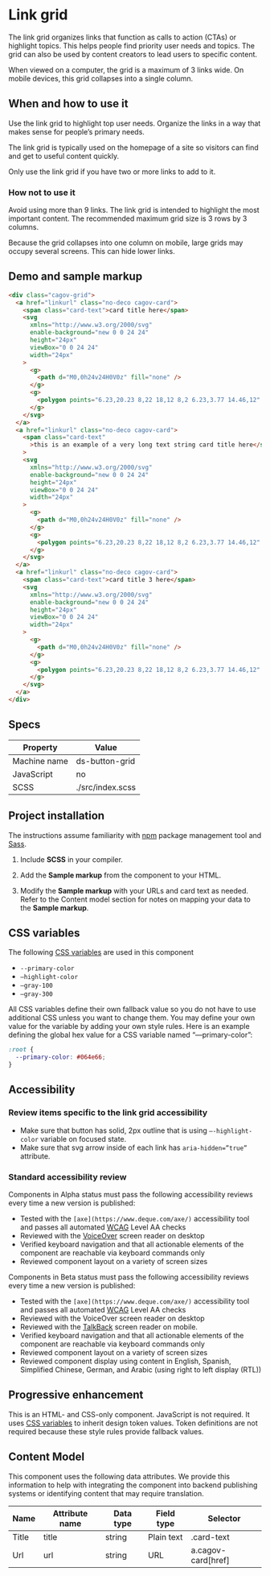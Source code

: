 # Link grid

The link grid organizes links that function as calls to action (CTAs) or highlight topics. This helps people find priority user needs and topics. The grid can also be used by content creators to lead users to specific content.

When viewed on a computer, the grid is a maximum of 3 links wide. On mobile devices, this grid collapses into a single column.

## When and how to use it

Use the link grid to highlight top user needs. Organize the links in a way that makes sense for people’s primary needs.

The link grid is typically used on the homepage of a site so visitors can find and get to useful content quickly.

Only use the link grid if you have two or more links to add to it.

### How not to use it

Avoid using more than 9 links. The link grid is intended to highlight the most important content. The recommended maximum grid size is 3 rows by 3 columns.

Because the grid collapses into one column on mobile, large grids may occupy several screens. This can hide lower links.

## Demo and sample markup

<html-preview>

```html preview
<div class="cagov-grid">
  <a href="linkurl" class="no-deco cagov-card">
    <span class="card-text">card title here</span>
    <svg
      xmlns="http://www.w3.org/2000/svg"
      enable-background="new 0 0 24 24"
      height="24px"
      viewBox="0 0 24 24"
      width="24px"
    >
      <g>
        <path d="M0,0h24v24H0V0z" fill="none" />
      </g>
      <g>
        <polygon points="6.23,20.23 8,22 18,12 8,2 6.23,3.77 14.46,12" />
      </g>
    </svg>
  </a>
  <a href="linkurl" class="no-deco cagov-card">
    <span class="card-text"
      >this is an example of a very long text string card title here</span
    >
    <svg
      xmlns="http://www.w3.org/2000/svg"
      enable-background="new 0 0 24 24"
      height="24px"
      viewBox="0 0 24 24"
      width="24px"
    >
      <g>
        <path d="M0,0h24v24H0V0z" fill="none" />
      </g>
      <g>
        <polygon points="6.23,20.23 8,22 18,12 8,2 6.23,3.77 14.46,12" />
      </g>
    </svg>
  </a>
  <a href="linkurl" class="no-deco cagov-card">
    <span class="card-text">card title 3 here</span>
    <svg
      xmlns="http://www.w3.org/2000/svg"
      enable-background="new 0 0 24 24"
      height="24px"
      viewBox="0 0 24 24"
      width="24px"
    >
      <g>
        <path d="M0,0h24v24H0V0z" fill="none" />
      </g>
      <g>
        <polygon points="6.23,20.23 8,22 18,12 8,2 6.23,3.77 14.46,12" />
      </g>
    </svg>
  </a>
</div>
```

</html-preview>

## Specs

| Property     | Value            |
| ------------ | ---------------- |
| Machine name | ds-button-grid   |
| JavaScript   | no               |
| SCSS         | ./src/index.scss |

## Project installation

The instructions assume familiarity with [npm](https://npmjs.com) package management tool and [Sass](https://sass-lang.com/).

1. Include **SCSS** in your compiler.
2. Add the **Sample markup** from the component to your HTML.

3. Modify the **Sample markup** with your URLs and card text as needed. Refer to the Content model section for notes on mapping your data to the **Sample markup**.

## CSS variables

The following [CSS variables](https://developer.mozilla.org/en-US/docs/Web/CSS/Using_CSS_custom_properties) are used in this component

- `--primary-color`
- `—highlight-color`
- `—gray-100`
- `—gray-300`

All CSS variables define their own fallback value so you do not have to use additional CSS unless you want to change them. You may define your own value for the variable by adding your own style rules. Here is an example defining the global hex value for a CSS variable named “—primary-color”:

```css
:root {
  --primary-color: #064e66;
}
```

## Accessibility

### Review items specific to the link grid accessibility

- Make sure that button has solid, 2px outline that is using `—-highlight-color` variable on focused state.
- Make sure that svg arrow inside of each link has `aria-hidden=”true”` attribute.

### Standard accessibility review

Components in Alpha status must pass the following accessibility reviews every time a new version is published:

- Tested with the `[axe](https://www.deque.com/axe/)` accessibility tool and passes all automated [WCAG](https://www.w3.org/TR/WCAG21/) Level AA checks
- Reviewed with the [VoiceOver](https://www.apple.com/voiceover/info/guide/_1121.html) screen reader on desktop
- Verified keyboard navigation and that all actionable elements of the component are reachable via keyboard commands only
- Reviewed component layout on a variety of screen sizes

Components in Beta status must pass the following accessibility reviews every time a new version is published:

- Tested with the `[axe](https://www.deque.com/axe/)` accessibility tool and passes all automated [WCAG](https://www.w3.org/TR/WCAG21/) Level AA checks
- Reviewed with the VoiceOver screen reader on desktop
- Reviewed with the [TalkBack](https://support.google.com/accessibility/android/answer/6283677?hl=en) screen reader on mobile.
- Verified keyboard navigation and that all actionable elements of the component are reachable via keyboard commands only
- Reviewed component layout on a variety of screen sizes
- Reviewed component display using content in English, Spanish, Simplified Chinese, German, and Arabic (using right to left display (RTL))

## Progressive enhancement

This is an HTML- and CSS-only component. JavaScript is not required. It uses [CSS variables](<https://developer.mozilla.org/en-US/docs/Web/CSS/var()#syntax>) to inherit design token values. Token definitions are not required because these style rules provide fallback values.

## Content Model

This component uses the following data attributes. We provide this information to help with integrating the component into backend publishing systems or identifying content that may require translation.

| Name  | Attribute name | Data type | Field type | Selector           |
| ----- | -------------- | --------- | ---------- | ------------------ |
| Title | title          | string    | Plain text | .card-text         |
| Url   | url            | string    | URL        | a.cagov-card[href] |
